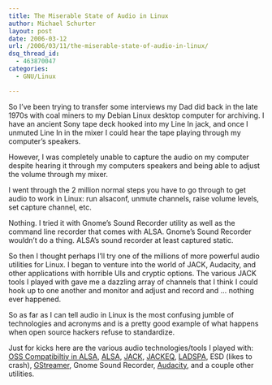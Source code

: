```yaml
---
title: The Miserable State of Audio in Linux
author: Michael Schurter
layout: post
date: 2006-03-12
url: /2006/03/11/the-miserable-state-of-audio-in-linux/
dsq_thread_id:
  - 463870047
categories:
  - GNU/Linux

---
```

So I&#8217;ve been trying to transfer some interviews my Dad did back in the late 1970s with coal miners to my Debian Linux desktop computer for archiving. I have an ancient Sony tape deck hooked into my Line In jack, and once I unmuted Line In in the mixer I could hear the tape playing through my computer&#8217;s speakers.

However, I was completely unable to capture the audio on my computer despite hearing it through my computers speakers and being able to adjust the volume through my mixer.

I went through the 2 million normal steps you have to go through to get audio to work in Linux: run alsaconf, unmute channels, raise volume levels, set capture channel, etc.

Nothing. I tried it with Gnome&#8217;s Sound Recorder utility as well as the command line recorder that comes with ALSA. Gnome&#8217;s Sound Recorder wouldn&#8217;t do a thing. ALSA&#8217;s sound recorder at least captured static.

So then I thought perhaps I&#8217;ll try one of the millions of more powerful audio utilities for Linux. I began to venture into the world of JACK, Audacity, and other applications with horrible UIs and cryptic options. The various JACK tools I played with gave me a dazzling array of channels that I think I could hook up to one another and monitor and adjust and record and &#8230; nothing ever happened.

So as far as I can tell audio in Linux is the most confusing jumble of technologies and acronyms and is a pretty good example of what happens when open source hackers refuse to standardize.

Just for kicks here are the various audio technologies/tools I played with: [OSS Compatibiltiy in ALSA][1], [ALSA][2], [JACK][3], [JACKEQ][4], [LADSPA][5], ESD (likes to crash), [GStreamer][6], Gnome Sound Recorder, [Audacity][7], and a couple other utilities.

 [1]: ftp://ftp.alsa-project.org/pub/oss-lib/
 [2]: http://www.alsa-project.org/
 [3]: http://jackit.sourceforge.net/
 [4]: http://jackeq.sourceforge.net/
 [5]: http://www.ladspa.org/
 [6]: http://gstreamer.freedesktop.org/
 [7]: http://audacity.sourceforge.net/